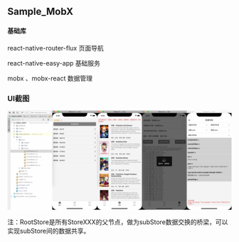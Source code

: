 ## Sample_MobX

#### 基础库

 react-native-router-flux  页面导航

 react-native-easy-app 基础服务

 mobx 、mobx-react  数据管理

### UI截图

<img src="https://github.com/chende008/Sample_MobX/blob/master/images/react_native_mobx.jpg">

注：RootStore是所有StoreXXX的父节点，做为subStore数据交换的桥梁，可以实现subStore间的数据共享。
